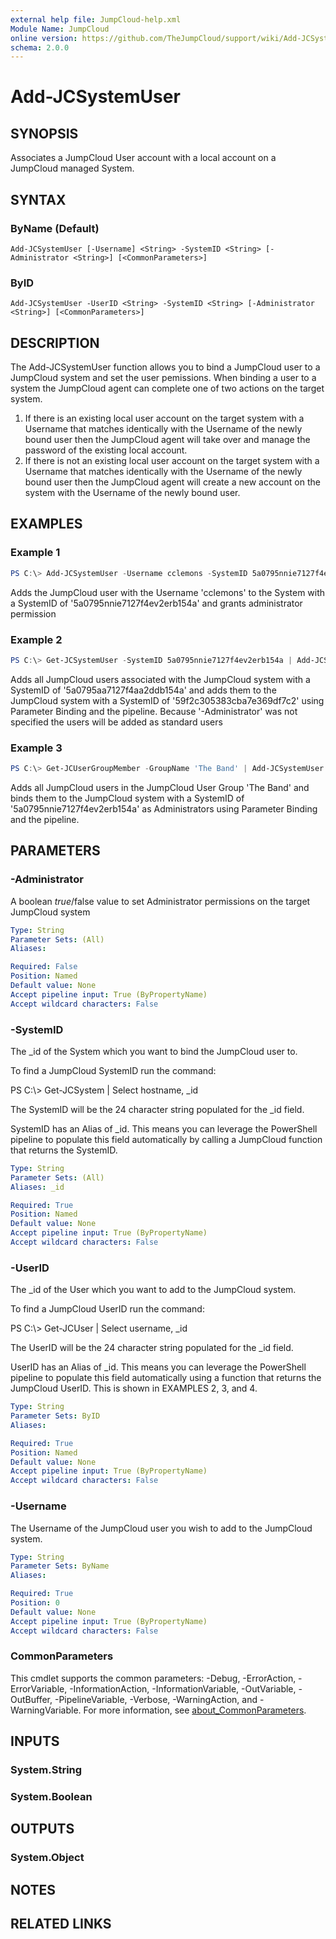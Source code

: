 ```yaml
---
external help file: JumpCloud-help.xml
Module Name: JumpCloud
online version: https://github.com/TheJumpCloud/support/wiki/Add-JCSystemUser
schema: 2.0.0
---
```


# Add-JCSystemUser

## SYNOPSIS
Associates a JumpCloud User account with a local account on a JumpCloud managed System.

## SYNTAX

### ByName (Default)
```
Add-JCSystemUser [-Username] <String> -SystemID <String> [-Administrator <String>] [<CommonParameters>]
```

### ByID
```
Add-JCSystemUser -UserID <String> -SystemID <String> [-Administrator <String>] [<CommonParameters>]
```

## DESCRIPTION
The Add-JCSystemUser function allows you to bind a JumpCloud user to a JumpCloud system and set the user pemissions. When binding a user to a system the JumpCloud agent can complete one of two actions on the target system.
1. If there is an existing local user account on the target system with a Username that matches identically with the Username of the newly bound user then the JumpCloud agent will take over and manage the password of the existing local account.
1. If there is not an existing local user account on the target system with a Username that matches identically with the Username of the newly bound user then the JumpCloud agent will create a new account on the system with the Username of the newly bound user.

## EXAMPLES

### Example 1
```powershell
PS C:\> Add-JCSystemUser -Username cclemons -SystemID 5a0795nnie7127f4ev2erb154a -Administrator $True
```

Adds the JumpCloud user with the Username 'cclemons' to the System with a SystemID of '5a0795nnie7127f4ev2erb154a' and grants administrator permission

### Example 2
```powershell
PS C:\> Get-JCSystemUser -SystemID 5a0795nnie7127f4ev2erb154a | Add-JCSystemUser -SystemID 59f2c305383cba7e369df7c2
```

Adds all JumpCloud users associated with the JumpCloud system with a SystemID of '5a0795aa7127f4aa2ddb154a' and adds them to the JumpCloud system with a SystemID of '59f2c305383cba7e369df7c2' using Parameter Binding and the pipeline. Because '-Administrator' was not specified the users will be added as standard users

### Example 3
```powershell
PS C:\> Get-JCUserGroupMember -GroupName 'The Band' | Add-JCSystemUser -SystemID 5a0795nnie7127f4ev2erb154a -Administrator $True
```

Adds all JumpCloud users in the JumpCloud User Group 'The Band' and binds them to the JumpCloud system with a SystemID of '5a0795nnie7127f4ev2erb154a' as Administrators using Parameter Binding and the pipeline.

## PARAMETERS

### -Administrator
A boolean $true/$false value to set Administrator permissions on the target JumpCloud system

```yaml
Type: String
Parameter Sets: (All)
Aliases:

Required: False
Position: Named
Default value: None
Accept pipeline input: True (ByPropertyName)
Accept wildcard characters: False
```

### -SystemID
The _id of the System which you want to bind the JumpCloud user to.

To find a JumpCloud SystemID run the command:

PS C:\\\> Get-JCSystem | Select hostname, _id

The SystemID will be the 24 character string populated for the _id field.

SystemID has an Alias of _id.
This means you can leverage the PowerShell pipeline to populate this field automatically by calling a JumpCloud function that returns the SystemID.

```yaml
Type: String
Parameter Sets: (All)
Aliases: _id

Required: True
Position: Named
Default value: None
Accept pipeline input: True (ByPropertyName)
Accept wildcard characters: False
```

### -UserID
The _id of the User which you want to add to the JumpCloud system.

To find a JumpCloud UserID run the command:

PS C:\\\> Get-JCUser | Select username, _id

The UserID will be the 24 character string populated for the _id field.

UserID has an Alias of _id.
This means you can leverage the PowerShell pipeline to populate this field automatically using a function that returns the JumpCloud UserID.
This is shown in EXAMPLES 2, 3, and 4.

```yaml
Type: String
Parameter Sets: ByID
Aliases:

Required: True
Position: Named
Default value: None
Accept pipeline input: True (ByPropertyName)
Accept wildcard characters: False
```

### -Username
The Username of the JumpCloud user you wish to add to the JumpCloud system.

```yaml
Type: String
Parameter Sets: ByName
Aliases:

Required: True
Position: 0
Default value: None
Accept pipeline input: True (ByPropertyName)
Accept wildcard characters: False
```

### CommonParameters
This cmdlet supports the common parameters: -Debug, -ErrorAction, -ErrorVariable, -InformationAction, -InformationVariable, -OutVariable, -OutBuffer, -PipelineVariable, -Verbose, -WarningAction, and -WarningVariable. For more information, see [about_CommonParameters](http://go.microsoft.com/fwlink/?LinkID=113216).

## INPUTS

### System.String
### System.Boolean
## OUTPUTS

### System.Object
## NOTES

## RELATED LINKS
